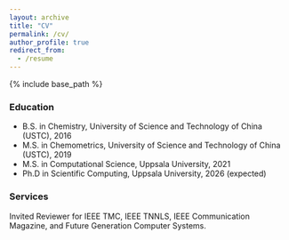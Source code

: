 ```yaml
---
layout: archive
title: "CV"
permalink: /cv/
author_profile: true
redirect_from:
  - /resume
---
```


{% include base_path %}

### Education
* B.S. in Chemistry, University of Science and Technology of China (USTC), 2016
* M.S. in Chemometrics, University of Science and Technology of China (USTC), 2019
* M.S. in Computational Science, Uppsala University, 2021
* Ph.D in Scientific Computing, Uppsala University, 2026 (expected)

### Services
Invited Reviewer for IEEE TMC, IEEE TNNLS, IEEE Communication Magazine, and Future Generation Computer Systems.
